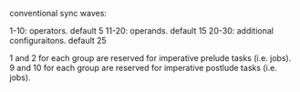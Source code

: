 conventional sync waves:

1-10: operators. default 5
11-20: operands. default 15
20-30: additional configuraitons. default 25

1 and 2 for each group are reserved for imperative prelude tasks (i.e. jobs).
9 and 10 for each group are reserved for imperative postlude tasks (i.e. jobs).